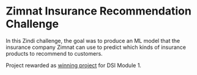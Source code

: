 # Zimnat Insurance Recommendation Challenge

In this Zindi challenge, the goal was to produce an ML model that the insurance company Zimnat can use to predict which kinds of insurance products to recommend to customers.

Project rewarded as [winning project](https://github.com/marionboynton/Product-Recommender/files/5607363/DSI.certificate.Module.1.pdf) for DSI Module 1. 

